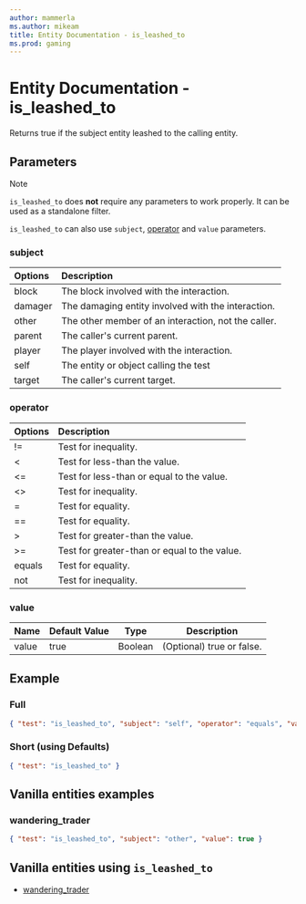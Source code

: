 ```yaml
---
author: mammerla
ms.author: mikeam
title: Entity Documentation - is_leashed_to
ms.prod: gaming
---
```


# Entity Documentation - is_leashed_to

Returns true if the subject entity leashed to the calling entity.

## Parameters

> [!Note]
> `is_leashed_to` does **not** require any parameters to work properly. It can be used as a standalone filter.
>
> `is_leashed_to` can also use `subject`, [operator](../Definitions/NestedTables/operator.md) and `value` parameters.

### subject

| Options| Description |
|:-----------|:-----------|
| block| The block involved with the interaction. |
| damager| The damaging entity involved with the interaction. |
| other| The other member of an interaction, not the caller. |
| parent| The caller's current parent. |
| player| The player involved with the interaction. |
| self| The entity or object calling the test |
| target| The caller's current target. |

### operator

| Options| Description |
|:-----------|:-----------|
| !=| Test for inequality. |
| <| Test for less-than the value. |
| <=| Test for less-than or equal to the value. |
| <>| Test for inequality. |
| =| Test for equality. |
| ==| Test for equality. |
| >| Test for greater-than the value. |
| >=| Test for greater-than or equal to the value. |
| equals| Test for equality. |
| not| Test for inequality. |

### value

|Name |Default Value  |Type  |Description  |
|---------|---------|---------|---------|
|value |true |Boolean |(Optional) true or false. |

## Example

### Full

```json
{ "test": "is_leashed_to", "subject": "self", "operator": "equals", "value": true }
```

### Short (using Defaults)

```json
{ "test": "is_leashed_to" }
```

## Vanilla entities examples

### wandering_trader

```json
{ "test": "is_leashed_to", "subject": "other", "value": true }
```

## Vanilla entities using `is_leashed_to`

- [wandering_trader](../../../../Source/VanillaBehaviorPack_Snippets/entities/wandering_trader.md)
